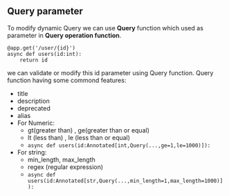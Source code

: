 ## Query parameter
To modify dynamic Query we can use **Query** function which used as parameter in **Query operation function**.
```
@app.get('/user/{id}')
async def users(id:int):
    return id
```
we can validate or modify this id parameter using Query function.
Query function having some commond features:
- title 
- description
- deprecated
- alias
- For Numeric:
  - gt(greater than) , ge(greater than or equal)
  - lt (less than) , le (less than or equal)
  - ```async def users(id:Annotated[int,Query(...,ge=1,le=1000)]): ```
- For string:
  - min_length, max_length
  - regex (regular expression)
  - ```async def users(id:Annotated[str,Query(...,min_length=1,max_length=1000)]): ```
